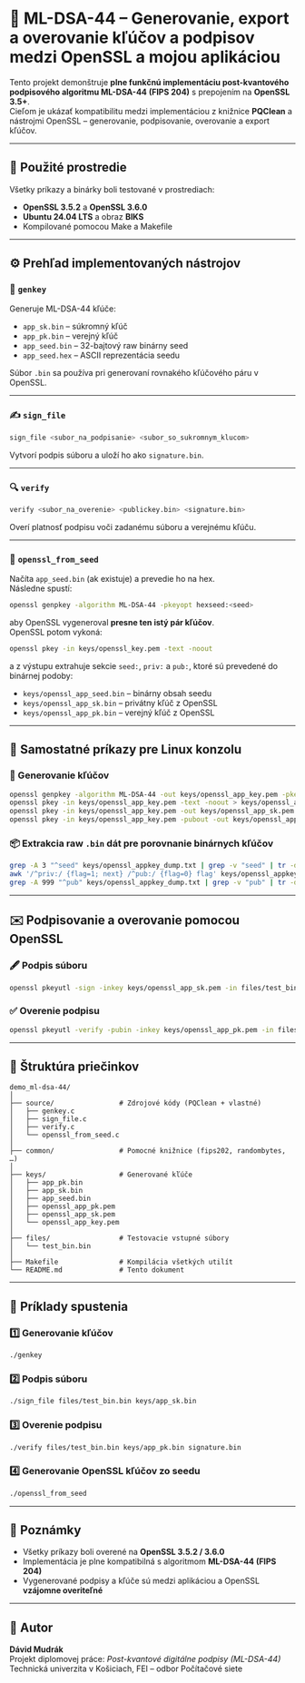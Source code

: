 # 🔐 ML-DSA-44 – Generovanie, export a overovanie kľúčov a podpisov medzi OpenSSL a mojou aplikáciou

Tento projekt demonštruje **plne funkčnú implementáciu post-kvantového podpisového algoritmu ML-DSA-44 (FIPS 204)** s prepojením na **OpenSSL 3.5+**.  
Cieľom je ukázať kompatibilitu medzi implementáciou z knižnice **PQClean** a nástrojmi OpenSSL – generovanie, podpisovanie, overovanie a export kľúčov.

---

## 🧩 Použité prostredie

Všetky príkazy a binárky boli testované v prostrediach:
- **OpenSSL 3.5.2** a **OpenSSL 3.6.0**
- **Ubuntu 24.04 LTS** a obraz **BIKS**
- Kompilované pomocou Make a Makefile

---

## ⚙️ Prehľad implementovaných nástrojov

### 🧠 `genkey`
Generuje ML-DSA-44 kľúče:
- `app_sk.bin` – súkromný kľúč  
- `app_pk.bin` – verejný kľúč  
- `app_seed.bin` – 32-bajtový raw binárny seed  
- `app_seed.hex` – ASCII reprezentácia seedu  

Súbor `.bin` sa používa pri generovaní rovnakého kľúčového páru v OpenSSL.

---

### ✍️ `sign_file`
```bash
sign_file <subor_na_podpisanie> <subor_so_sukromnym_klucom>
```
Vytvorí podpis súboru a uloží ho ako `signature.bin`.

---

### 🔍 `verify`
```bash
verify <subor_na_overenie> <publickey.bin> <signature.bin>
```
Overí platnosť podpisu voči zadanému súboru a verejnému kľúču.

---

### 🔐 `openssl_from_seed`
Načíta `app_seed.bin` (ak existuje) a prevedie ho na hex.  
Následne spustí:
```bash
openssl genpkey -algorithm ML-DSA-44 -pkeyopt hexseed:<seed>
```
aby OpenSSL vygeneroval **presne ten istý pár kľúčov**.  
OpenSSL potom vykoná:
```bash
openssl pkey -in keys/openssl_key.pem -text -noout
```
a z výstupu extrahuje sekcie `seed:`, `priv:` a `pub:`, ktoré sú prevedené do binárnej podoby:

- `keys/openssl_app_seed.bin` – binárny obsah seedu  
- `keys/openssl_app_sk.bin` – privátny kľúč z OpenSSL  
- `keys/openssl_app_pk.bin` – verejný kľúč z OpenSSL  

---

## 🧰 Samostatné príkazy pre Linux konzolu

### 🔧 Generovanie kľúčov
```bash
openssl genpkey -algorithm ML-DSA-44 -out keys/openssl_app_key.pem -pkeyopt hexseed:<seed>
openssl pkey -in keys/openssl_app_key.pem -text -noout > keys/openssl_appkey_dump.txt
openssl pkey -in keys/openssl_app_key.pem -out keys/openssl_app_sk.pem
openssl pkey -in keys/openssl_app_key.pem -pubout -out keys/openssl_app_pk.pem
```

### 📦 Extrakcia raw `.bin` dát pre porovnanie binárnych kľúčov
```bash
grep -A 3 "^seed" keys/openssl_appkey_dump.txt | grep -v "seed" | tr -d ' \n:' | xxd -r -p > keys/openssl_seed.bin
awk '/^priv:/ {flag=1; next} /^pub:/ {flag=0} flag' keys/openssl_appkey_dump.txt | tr -d ' \n:' | xxd -r -p > keys/openssl_secretkey.bin
grep -A 999 "^pub" keys/openssl_appkey_dump.txt | grep -v "pub" | tr -d ' \n:' | xxd -r -p > keys/openssl_publickey.bin
```

---

## ✉️ Podpisovanie a overovanie pomocou OpenSSL

### 🖋️ Podpis súboru
```bash
openssl pkeyutl -sign -inkey keys/openssl_app_sk.pem -in files/test_bin.bin -out keys/openssl_app_sign.sig
```

### ✅ Overenie podpisu
```bash
openssl pkeyutl -verify -pubin -inkey keys/openssl_app_pk.pem -in files/test_bin.bin -sigfile keys/openssl_app_sign.sig
```

---

## 📁 Štruktúra priečinkov

```
demo_ml-dsa-44/
│
├── source/                # Zdrojové kódy (PQClean + vlastné)
│   ├── genkey.c
│   ├── sign_file.c
│   ├── verify.c
│   └── openssl_from_seed.c
│
├── common/                # Pomocné knižnice (fips202, randombytes, …)
│
├── keys/                  # Generované kľúče
│   ├── app_pk.bin
│   ├── app_sk.bin
│   ├── app_seed.bin
│   ├── openssl_app_pk.pem
│   ├── openssl_app_sk.pem
│   └── openssl_app_key.pem
│
├── files/                 # Testovacie vstupné súbory
│   └── test_bin.bin
│
├── Makefile               # Kompilácia všetkých utilít
└── README.md              # Tento dokument
```

---

## 🚀 Príklady spustenia

### 1️⃣ Generovanie kľúčov
```bash
./genkey
```

### 2️⃣ Podpis súboru
```bash
./sign_file files/test_bin.bin keys/app_sk.bin
```

### 3️⃣ Overenie podpisu
```bash
./verify files/test_bin.bin keys/app_pk.bin signature.bin
```

### 4️⃣ Generovanie OpenSSL kľúčov zo seedu
```bash
./openssl_from_seed
```

---

## 🧾 Poznámky

- Všetky príkazy boli overené na **OpenSSL 3.5.2 / 3.6.0**  
- Implementácia je plne kompatibilná s algoritmom **ML-DSA-44 (FIPS 204)**  
- Vygenerované podpisy a kľúče sú medzi aplikáciou a OpenSSL **vzájomne overiteľné**

---

## 👤 Autor
**Dávid Mudrák**  
Projekt diplomovej práce: *Post-kvantové digitálne podpisy (ML-DSA-44)*  
Technická univerzita v Košiciach, FEI – odbor Počítačové siete
